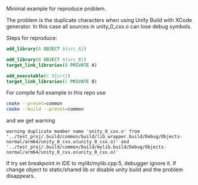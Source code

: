 Minimal example for reproduce problem.

The problem is the duplicate characters when using Unity Build with XCode generator.
In this case all sources in unity_0_cxx.o can lose debug symbols.

Steps for reproduce:
```cmake
add_library(A OBJECT ${src_A})

add_library(B OBJECT ${src_B})
target_link_libraries(B PRIVATE A)

add_executable(C ${src})
target_link_libraries(C PRIVATE B)
```

For compile full example in this repo use
```bash
cmake --preset=common
cmake --build --preset=common
```
and we get warning
```
warning duplicate member name 'unity_0_cxx.o' from '../test_proj/.build/common/build/lib_wrapper.build/Debug/Objects-normal/arm64/unity_0_cxx.o(unity_0_cxx.o)' and '../test_proj/.build/common/build/mylib.build/Debug/Objects-normal/arm64/unity_0_cxx.o(unity_0_cxx.o)'
```
If try set breakpoint in IDE to mylib/mylib.cpp:5, debugger ignore it.
If change object to static/shared lib or disable unity build and the problem disappears.